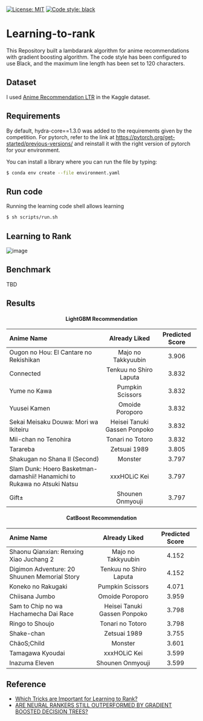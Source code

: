 [![License: MIT](https://img.shields.io/badge/License-MIT-yellow.svg)](https://opensource.org/licenses/MIT) [![Code style: black](https://img.shields.io/badge/code%20style-black-000000.svg)](https://github.com/psf/black)  
# Learning-to-rank
This Repository built a lambdarank algorithm for anime recommendations with gradient boosting algorithm.
The code style has been configured to use Black, and the maximum line length has been set to 120 characters.

## Dataset
I used [Anime Recommendation LTR](https://www.kaggle.com/datasets/ransakaravihara/anime-recommendation-ltr-dataset) in the Kaggle dataset.

## Requirements
By default, hydra-core==1.3.0 was added to the requirements given by the competition. For pytorch, refer to the link at https://pytorch.org/get-started/previous-versions/ and reinstall it with the right version of pytorch for your environment.

You can install a library where you can run the file by typing:
```sh
$ conda env create --file environment.yaml
```

## Run code
Running the learning code shell allows learning
```sh
$ sh scripts/run.sh
```


## Learning to Rank
![image](https://github.com/ds-wook/learning-to-rank/assets/46340424/2ff9bbb4-4b21-4c00-87ad-47d140426dc7)



## Benchmark
TBD


## Results

#### <div align="center"> LightGBM Recommendation </div>
|                                Anime Name                                |        Already Liked         | Predicted Score |
|:-------------------------------------------------------------------------|:----------------------------:|:---------------:|
|                  Ougon no Hou: El Cantare no Rekishikan                  |      Majo no Takkyuubin      |      3.906      |
|                                Connected                                 |    Tenkuu no Shiro Laputa    |      3.832      |
|                               Yume no Kawa                               |       Pumpkin Scissors       |      3.832      |
|                               Yuusei Kamen                               |       Omoide Poroporo        |      3.832      |
|                  Sekai Meisaku Douwa: Mori wa Ikiteiru                   | Heisei Tanuki Gassen Ponpoko |      3.832      |
|                           Mii-chan no Tenohira                           |       Tonari no Totoro       |      3.832      |
|                                 Tarareba                                 |         Zetsuai 1989         |      3.805      |
|                      Shakugan no Shana II (Second)                       |           Monster            |      3.797      |
| Slam Dunk: Hoero Basketman-damashii! Hanamichi to Rukawa no Atsuki Natsu |         xxxHOLiC Kei         |      3.797      |
|                                  Gift±                                   |       Shounen Onmyouji       |      3.797      |

#### <div align="center"> CatBoost Recommendation </div>

|                  Anime Name                  |        Already Liked         | Predicted Score |
|:---------------------------------------------|:----------------------------:|:---------------:|
|   Shaonu Qianxian: Renxing Xiao Juchang 2    |      Majo no Takkyuubin      |      4.152      |
| Digimon Adventure: 20 Shuunen Memorial Story |    Tenkuu no Shiro Laputa    |      4.152      |
|              Koneko no Rakugaki              |       Pumpkin Scissors       |      4.071      |
|                Chiisana Jumbo                |       Omoide Poroporo        |      3.959      |
|    Sam to Chip no wa Hachamecha Dai Race     | Heisei Tanuki Gassen Ponpoko |      3.798      |
|               Ringo to Shoujo                |       Tonari no Totoro       |      3.798      |
|                  Shake-chan                  |         Zetsuai 1989         |      3.755      |
|                 ChäoS;Child                  |           Monster            |      3.601      |
|               Tamagawa Kyoudai               |         xxxHOLiC Kei         |      3.599      |
|                Inazuma Eleven                |       Shounen Onmyouji       |      3.599      |

## Reference
+ [Which Tricks are Important for Learning to Rank?](https://openreview.net/pdf?id=MXfTQp8bZF)
+ [ARE NEURAL RANKERS STILL OUTPERFORMED BY GRADIENT BOOSTED DECISION TREES?](https://openreview.net/pdf?id=Ut1vF_q_vC)